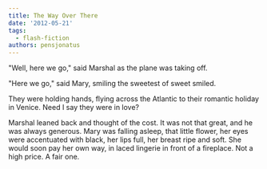 ```yaml
---
title: The Way Over There
date: '2012-05-21'
tags:
  - flash-fiction
authors: pensjonatus
---
```


"Well, here we go," said Marshal as the plane was taking off.

<!-- truncate -->

"Here we go," said Mary, smiling the sweetest of sweet smiled.

They were holding hands, flying across the Atlantic to their romantic holiday in
Venice. Need I say they were in love?

Marshal leaned back and thought of the cost. It was not that great, and he was
always generous. Mary was falling asleep, that little flower, her eyes were
accentuated with black, her lips full, her breast ripe and soft. She would soon
pay her own way, in laced lingerie in front of a fireplace. Not a high price. A
fair one.
